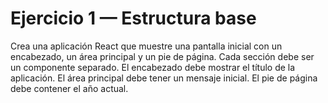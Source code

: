 # Ejercicio 1 — Estructura base

Crea una aplicación React que muestre una pantalla inicial con un encabezado, un área
principal y un pie de página. Cada sección debe ser un componente separado. El encabezado
debe mostrar el título de la aplicación. El área principal debe tener un mensaje inicial. El pie
de página debe contener el año actual.
